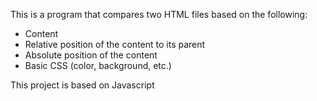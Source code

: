 This is a program that compares two HTML files based on the following:

* Content
* Relative position of the content to its parent
* Absolute position of the content
* Basic CSS (color, background, etc.)

This project is based on Javascript
